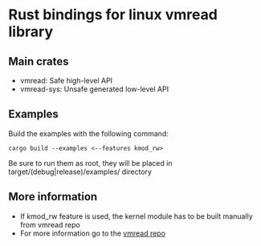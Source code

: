 # Rust bindings for linux vmread library

## Main crates

* vmread: Safe high-level API
* vmread-sys: Unsafe generated low-level API

## Examples

Build the examples with the following command:

```
cargo build --examples <--features kmod_rw>
```

Be sure to run them as root, they will be placed in target/(debug|release)/examples/ directory

## More information

* If kmod\_rw feature is used, the kernel module has to be built manually from vmread repo
* For more information go to the [vmread repo](https://github.com/Heep042/vmread)
